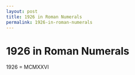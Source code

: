 ```yaml
---
layout: post
title: 1926 in Roman Numerals
permalink: 1926-in-roman-numerals
---
```


# 1926 in Roman Numerals

1926 = MCMXXVI
